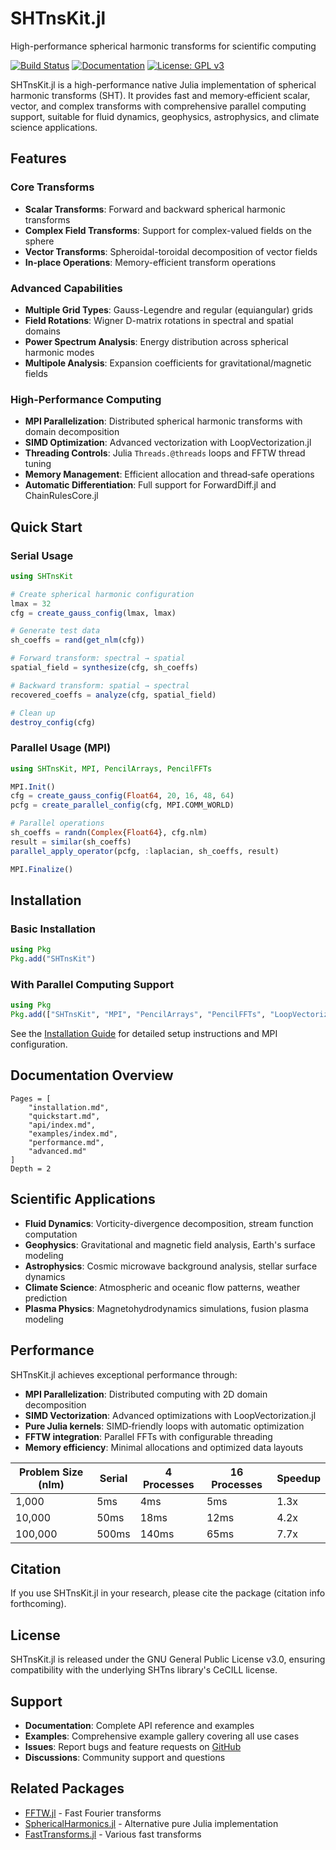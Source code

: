 # SHTnsKit.jl

High-performance spherical harmonic transforms for scientific computing

[![Build Status](https://github.com/subhk/SHTnsKit.jl/workflows/CI/badge.svg)](https://github.com/subhk/SHTnsKit.jl/actions)
[![Documentation](https://img.shields.io/badge/docs-stable-blue.svg)](https://subhk.github.io/SHTnsKit.jl/stable)
[![License: GPL v3](https://img.shields.io/badge/License-GPLv3-blue.svg)](https://www.gnu.org/licenses/gpl-3.0)

SHTnsKit.jl is a high-performance native Julia implementation of spherical harmonic transforms (SHT). It provides fast and memory‑efficient scalar, vector, and complex transforms with comprehensive parallel computing support, suitable for fluid dynamics, geophysics, astrophysics, and climate science applications.

## Features

### Core Transforms
- **Scalar Transforms**: Forward and backward spherical harmonic transforms
- **Complex Field Transforms**: Support for complex-valued fields on the sphere  
- **Vector Transforms**: Spheroidal-toroidal decomposition of vector fields
- **In-place Operations**: Memory-efficient transform operations

### Advanced Capabilities
- **Multiple Grid Types**: Gauss-Legendre and regular (equiangular) grids
- **Field Rotations**: Wigner D-matrix rotations in spectral and spatial domains
- **Power Spectrum Analysis**: Energy distribution across spherical harmonic modes
- **Multipole Analysis**: Expansion coefficients for gravitational/magnetic fields

### High-Performance Computing
- **MPI Parallelization**: Distributed spherical harmonic transforms with domain decomposition
- **SIMD Optimization**: Advanced vectorization with LoopVectorization.jl
- **Threading Controls**: Julia `Threads.@threads` loops and FFTW thread tuning
- **Memory Management**: Efficient allocation and thread‑safe operations
- **Automatic Differentiation**: Full support for ForwardDiff.jl and ChainRulesCore.jl

## Quick Start

### Serial Usage
```julia
using SHTnsKit

# Create spherical harmonic configuration
lmax = 32
cfg = create_gauss_config(lmax, lmax)

# Generate test data
sh_coeffs = rand(get_nlm(cfg))

# Forward transform: spectral → spatial
spatial_field = synthesize(cfg, sh_coeffs)

# Backward transform: spatial → spectral
recovered_coeffs = analyze(cfg, spatial_field)

# Clean up
destroy_config(cfg)
```

### Parallel Usage (MPI)
```julia
using SHTnsKit, MPI, PencilArrays, PencilFFTs

MPI.Init()
cfg = create_gauss_config(Float64, 20, 16, 48, 64)
pcfg = create_parallel_config(cfg, MPI.COMM_WORLD)

# Parallel operations
sh_coeffs = randn(Complex{Float64}, cfg.nlm)
result = similar(sh_coeffs)
parallel_apply_operator(pcfg, :laplacian, sh_coeffs, result)

MPI.Finalize()
```

## Installation

### Basic Installation
```julia
using Pkg
Pkg.add("SHTnsKit")
```

### With Parallel Computing Support
```julia
using Pkg
Pkg.add(["SHTnsKit", "MPI", "PencilArrays", "PencilFFTs", "LoopVectorization"])
```

See the [Installation Guide](installation.md) for detailed setup instructions and MPI configuration.

## Documentation Overview

```@contents
Pages = [
    "installation.md",
    "quickstart.md", 
    "api/index.md",
    "examples/index.md",
    "performance.md",
    "advanced.md"
]
Depth = 2
```

## Scientific Applications

- **Fluid Dynamics**: Vorticity-divergence decomposition, stream function computation
- **Geophysics**: Gravitational and magnetic field analysis, Earth's surface modeling
- **Astrophysics**: Cosmic microwave background analysis, stellar surface dynamics
- **Climate Science**: Atmospheric and oceanic flow patterns, weather prediction
- **Plasma Physics**: Magnetohydrodynamics simulations, fusion plasma modeling

## Performance

SHTnsKit.jl achieves exceptional performance through:
- **MPI Parallelization**: Distributed computing with 2D domain decomposition
- **SIMD Vectorization**: Advanced optimizations with LoopVectorization.jl
- **Pure Julia kernels**: SIMD‑friendly loops with automatic optimization
- **FFTW integration**: Parallel FFTs with configurable threading
- **Memory efficiency**: Minimal allocations and optimized data layouts

| Problem Size (nlm) | Serial | 4 Processes | 16 Processes | Speedup |
|--------------------|--------|-------------|--------------|----------|
| 1,000             | 5ms    | 4ms         | 5ms          | 1.3x     |
| 10,000            | 50ms   | 18ms        | 12ms         | 4.2x     |
| 100,000           | 500ms  | 140ms       | 65ms         | 7.7x     |

## Citation

If you use SHTnsKit.jl in your research, please cite the package (citation info forthcoming).

## License

SHTnsKit.jl is released under the GNU General Public License v3.0, ensuring compatibility with the underlying SHTns library's CeCILL license.

## Support

- **Documentation**: Complete API reference and examples
- **Examples**: Comprehensive example gallery covering all use cases
- **Issues**: Report bugs and feature requests on [GitHub](https://github.com/subhk/SHTnsKit.jl/issues)
- **Discussions**: Community support and questions

## Related Packages

- [FFTW.jl](https://github.com/JuliaMath/FFTW.jl) - Fast Fourier transforms
- [SphericalHarmonics.jl](https://github.com/JuliaApproximation/SphericalHarmonics.jl) - Alternative pure Julia implementation
- [FastTransforms.jl](https://github.com/JuliaApproximation/FastTransforms.jl) - Various fast transforms
